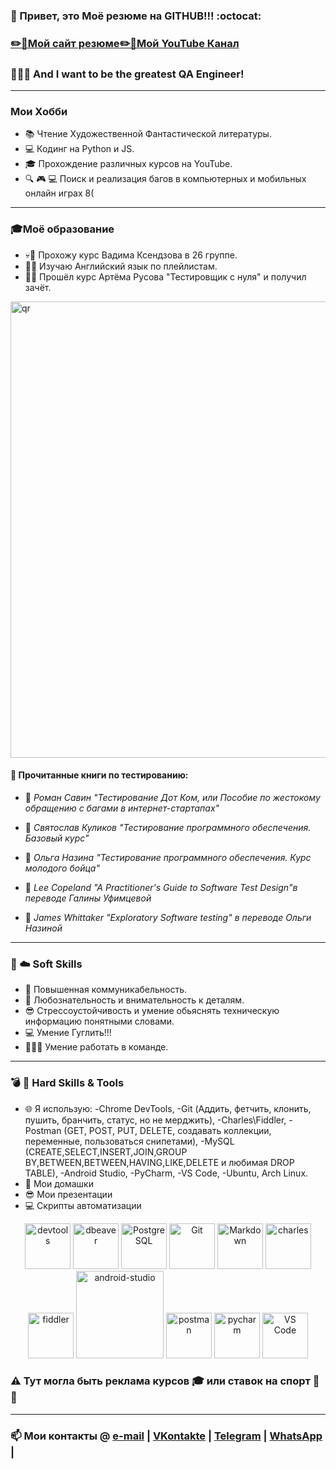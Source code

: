 
### 👋 Привет, это Моё резюме на GITHUB!!! :octocat:


### [✏️📁Мой сайт резюме](https://m1rage777.github.io/CV/)[✏️🎥Мой YouTube Канал](https://www.youtube.com/channel/UCswE6GVW_EvLaLFLdpCQrFQ) 
### 🙈🙉🙊 And I want to be the greatest QA Engineer!
____
### Мои Хобби
- 📚 Чтение Художественной Фантастической литературы.
- 💻 Кодинг на Python и JS.
- 🎓 Прохождение различных курсов на YouTube.
- 🔍 🎮 💻 Поиск и реализация багов в компьютерных и мобильных онлайн играх 8(
_____
### 🎓Моё образование
- 💀🔳 Прохожу курс Вадима Ксендзова в 26 группе.
- 📖🔳 Изучаю Английский язык по плейлистам.
- 🎌✅ Прошёл курс Артёма Русова "Тестировщик с нуля" и получил зачёт.


<img alt="qr" width="730px" src="https://sun9-44.userapi.com/impg/YSm9SeEvamrEl8m01YvLzxKkwWnkn8q0S1VrOg/PK4_NW0pC6U.jpg?size=1280x689&quality=96&sign=5a0cd2591b4fdb1dfda7b124dacc4463&type=album" />

#### 📜 Прочитанные книги по тестированию:

- 📕 *Роман Савин "Тестирование Дот Ком, или Пособие по жестокому обращению с багами в интернет-стартапах"*

- 📗 *Святослав Куликов "Тестирование программного обеспечения. Базовый курс"*

- 📙 *Ольга Назина "Тестирование программного обеспечения. Курс молодого бойца"*

- 📓 *Lee Copeland "A Practitioner's Guide to Software Test Design"в переводе Галины Уфимцевой*

- 📘 *James Whittaker "Exploratory Software testing" в переводе Ольги Назиной*
____
### 💊 ☁️ Soft Skills
- 🐒 Повышенная коммуникабельность. 
- 👀 Любознательность и внимательность к деталям.
- 😎 Стрессоустойчивость и умение обьяснять техническую информацию понятными словами.
- 💻 Умение Гуглить!!!
- 🐒🐒🐒 Умение работать в команде.
_____
### 💣 🔪 Hard Skills & Tools 
-  🌐 Я использую: 
-Chrome DevTools,
-Git (Аддить, фетчить, клонить, пушить, бранчить, статус, но не мерджить),
-Charles\Fiddler,
-Postman (GET, POST, PUT, DELETE, создавать коллекции, переменные, пользоваться снипетами),
-MySQL (CREATE,SELECT,INSERT,JOIN,GROUP BY,BETWEEN,BETWEEN,HAVING,LIKE,DELETE и любимая DROP TABLE),
-Android Studio,
-PyCharm,
-VS Code,
-Ubuntu, Arch Linux.
-  👀 Мои домашки
-  😎 Мои презентации
-  💻 Скрипты автоматизации
<!-- main_page_length: 846px, img_spacing: 4px -->
<div align="center">
	<img alt="devtools" width="73px" src="https://user-images.githubusercontent.com/89486551/143319750-2f729405-4b8a-4f73-8e16-b5c7780517fc.png" />
	<img alt="dbeaver" width="73px" src="https://user-images.githubusercontent.com/89486551/143319757-0bbd31ce-7860-447a-9571-504653849d0b.png" />
	<img alt="PostgreSQL" width="73px" src="https://user-images.githubusercontent.com/89486551/143319773-17f2e07b-8dc2-4f02-9b60-e9f0b421ce06.png" />
	<img alt="Git" width="73px" src="https://upload.wikimedia.org/wikipedia/commons/thumb/9/91/Octicons-mark-github.svg/2048px-Octicons-mark-github.svg.png" />
	<img alt="Markdown" width="73px" src="https://user-images.githubusercontent.com/89486551/143319781-e0cb8223-f5db-4cfd-b2f8-9fab2e227023.png" />
	<img alt="charles" width="73px" src="https://user-images.githubusercontent.com/89486551/143319787-e5eb9aa4-5b57-454f-b903-64282274af76.png" />
	<img alt="fiddler" width="73px" src="https://user-images.githubusercontent.com/89486551/143319792-72034e75-f2fe-4589-b741-6f21a2433a71.png" />
	<img alt="android-studio" width="140px" src="https://upload.wikimedia.org/wikipedia/commons/thumb/9/92/Android_Studio_Trademark.svg/2560px-Android_Studio_Trademark.svg.png" />
	<img alt="postman" width="73px" src="https://user-images.githubusercontent.com/89486551/143319803-99550e9f-bdde-4354-b38a-a3aa8ffc9a77.png" />
	<img alt="pycharm" width="73px" src="https://user-images.githubusercontent.com/89486551/143319814-3645ca4a-c3cc-4958-aa5b-ff27b47d704c.png" />
	<img alt="VS Code" width="73px" src="https://upload.wikimedia.org/wikipedia/commons/thumb/9/9a/Visual_Studio_Code_1.35_icon.svg/2048px-Visual_Studio_Code_1.35_icon.svg.png" />
	
		
</div>

### ⚠️ Тут могла быть реклама курсов 🎓 или ставок на спорт 🎰👀
_____

### 📫 Мои контакты @ [e-mail][email] | [VKontakte][VK] | [Telegram][TG] | [WhatsApp][WA] |

[email]: <mailto:stasqa2022@gmail.com>
[VK]: <https://vk.com/m1rage777>
[TG]: <https://t.me/m1rage777>
[WA]: <https://wa.me/79528002281>













<!--
**m1rage777/m1rage777** is a ✨ _special_ ✨ repository because its `README.md` (this file) appears on your GitHub profile.

Here are some ideas to get you started:

- 🔭 I’m currently working on ...
- 🌱 I’m currently learning ...
- 👯 I’m looking to collaborate on ...
- 🤔 I’m looking for help with ...
- 💬 Ask me about ...
- 📫 How to reach me: ...
- 😄 Pronouns: ...
- ⚡ Fun fact: ...
-->
